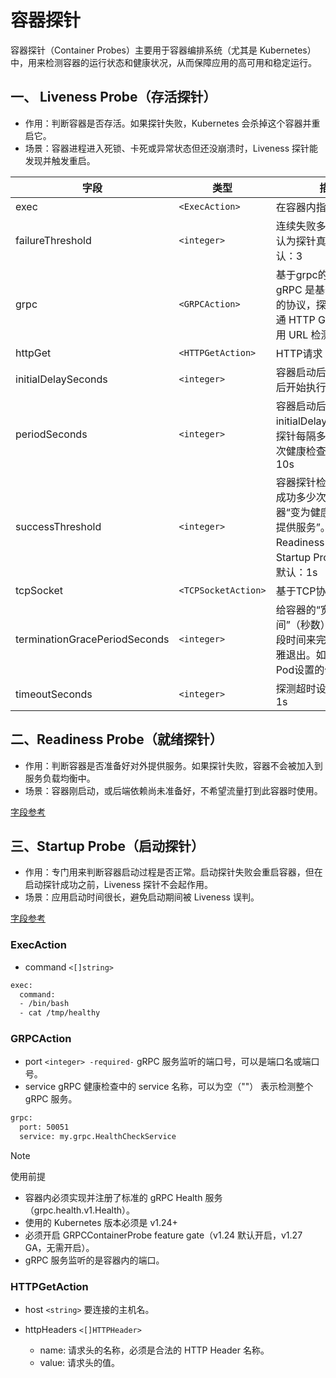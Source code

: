 # 容器探针

容器探针（Container Probes）主要用于容器编排系统（尤其是 Kubernetes）中，用来检测容器的运行状态和健康状况，从而保障应用的高可用和稳定运行。

## 一、 Liveness Probe（存活探针）

- 作用：判断容器是否存活。如果探针失败，Kubernetes 会杀掉这个容器并重启它。
- 场景：容器进程进入死锁、卡死或异常状态但还没崩溃时，Liveness 探针能发现并触发重启。

|字段|类型|描述|
|----|----|----|
|exec|`<ExecAction>`|在容器内指定命令探测|
|failureThreshold|`<integer>`|连续失败多少次后，才认为探针真正失败。默认：3|
|grpc|`<GRPCAction>`|基于grpc的健康检查，gRPC 是基于 HTTP/2 的协议，探针不能像普通 HTTP GET 那样简单用 URL 检测。|
|httpGet|`<HTTPGetAction>`|HTTP请求|
|initialDelaySeconds|`<integer>`|容器启动后，等多少秒后开始执行探针检测。|
|periodSeconds|`<integer>`|容器启动后（经过 initialDelaySeconds），探针每隔多少秒执行一次健康检查。默认：10s|
|successThreshold|`<integer>`|容器探针检测时，连续成功多少次，才认为容器“变为健康”或“准备好提供服务”。只对 Readiness Probe 和 Startup Probe 有效，默认：1s|
|tcpSocket|`<TCPSocketAction>`|基于TCP协议探测|
|terminationGracePeriodSeconds|`<integer>`|给容器的“宽限时间”（秒数），容器有这段时间来完成清理和优雅退出。如设置将覆盖Pod设置的值。|
|timeoutSeconds|`<integer>`|探测超时设置，默认：1s|

## 二、Readiness Probe（就绪探针）

- 作用：判断容器是否准备好对外提供服务。如果探针失败，容器不会被加入到服务负载均衡中。
- 场景：容器刚启动，或后端依赖尚未准备好，不希望流量打到此容器时使用。

[字段参考](/kubernetes/explain/containersProbe.md#一-liveness-probe存活探针)

## 三、Startup Probe（启动探针）

- 作用：专门用来判断容器启动过程是否正常。启动探针失败会重启容器，但在启动探针成功之前，Liveness 探针不会起作用。
- 场景：应用启动时间很长，避免启动期间被 Liveness 误判。

[字段参考](/kubernetes/explain/containersProbe.md#一-liveness-probe存活探针)

### ExecAction

- command       `<[]string>`

```bash
exec:
  command:
  - /bin/bash
  - cat /tmp/healthy
```

### GRPCAction

- port  `<integer> -required-`
  gRPC 服务监听的端口号，可以是端口名或端口号。
- service
  gRPC 健康检查中的 service 名称，可以为空（""） 表示检测整个 gRPC 服务。

```bash
grpc:
  port: 50051
  service: my.grpc.HealthCheckService
```

> [!NOTE]
> 使用前提
>
> - 容器内必须实现并注册了标准的 gRPC Health 服务（grpc.health.v1.Health）。
> - 使用的 Kubernetes 版本必须是 v1.24+
> - 必须开启 GRPCContainerProbe feature gate（v1.24 默认开启，v1.27 GA，无需开启）。
> - gRPC 服务监听的是容器内的端口。

### HTTPGetAction

- host `<string>`
  要连接的主机名。

- httpHeaders `<[]HTTPHeader>`
  - name: 请求头的名称，必须是合法的 HTTP Header 名称。
  - value: 请求头的值。

